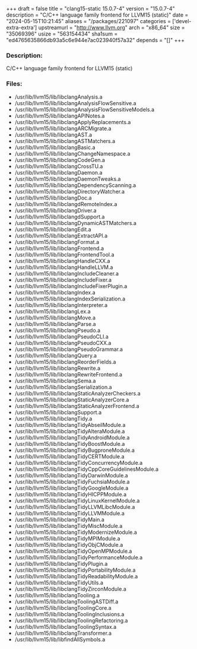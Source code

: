 +++
draft = false
title = "clang15-static 15.0.7-4"
version = "15.0.7-4"
description = "C/C++ language family frontend for LLVM15 (static)"
date = "2024-05-15T10:21:45"
aliases = "/packages/221097"
categories = ['devel-extra-extra']
upstreamurl = "http://www.llvm.org"
arch = "x86_64"
size = "35069396"
usize = "563154434"
sha1sum = "ed4765635866db93a5c6e944e7ac023940f57a32"
depends = "[]"
+++
### Description: 
C/C++ language family frontend for LLVM15 (static)

### Files: 
* /usr/lib/llvm15/lib/libclangAnalysis.a
* /usr/lib/llvm15/lib/libclangAnalysisFlowSensitive.a
* /usr/lib/llvm15/lib/libclangAnalysisFlowSensitiveModels.a
* /usr/lib/llvm15/lib/libclangAPINotes.a
* /usr/lib/llvm15/lib/libclangApplyReplacements.a
* /usr/lib/llvm15/lib/libclangARCMigrate.a
* /usr/lib/llvm15/lib/libclangAST.a
* /usr/lib/llvm15/lib/libclangASTMatchers.a
* /usr/lib/llvm15/lib/libclangBasic.a
* /usr/lib/llvm15/lib/libclangChangeNamespace.a
* /usr/lib/llvm15/lib/libclangCodeGen.a
* /usr/lib/llvm15/lib/libclangCrossTU.a
* /usr/lib/llvm15/lib/libclangDaemon.a
* /usr/lib/llvm15/lib/libclangDaemonTweaks.a
* /usr/lib/llvm15/lib/libclangDependencyScanning.a
* /usr/lib/llvm15/lib/libclangDirectoryWatcher.a
* /usr/lib/llvm15/lib/libclangDoc.a
* /usr/lib/llvm15/lib/libclangdRemoteIndex.a
* /usr/lib/llvm15/lib/libclangDriver.a
* /usr/lib/llvm15/lib/libclangdSupport.a
* /usr/lib/llvm15/lib/libclangDynamicASTMatchers.a
* /usr/lib/llvm15/lib/libclangEdit.a
* /usr/lib/llvm15/lib/libclangExtractAPI.a
* /usr/lib/llvm15/lib/libclangFormat.a
* /usr/lib/llvm15/lib/libclangFrontend.a
* /usr/lib/llvm15/lib/libclangFrontendTool.a
* /usr/lib/llvm15/lib/libclangHandleCXX.a
* /usr/lib/llvm15/lib/libclangHandleLLVM.a
* /usr/lib/llvm15/lib/libclangIncludeCleaner.a
* /usr/lib/llvm15/lib/libclangIncludeFixer.a
* /usr/lib/llvm15/lib/libclangIncludeFixerPlugin.a
* /usr/lib/llvm15/lib/libclangIndex.a
* /usr/lib/llvm15/lib/libclangIndexSerialization.a
* /usr/lib/llvm15/lib/libclangInterpreter.a
* /usr/lib/llvm15/lib/libclangLex.a
* /usr/lib/llvm15/lib/libclangMove.a
* /usr/lib/llvm15/lib/libclangParse.a
* /usr/lib/llvm15/lib/libclangPseudo.a
* /usr/lib/llvm15/lib/libclangPseudoCLI.a
* /usr/lib/llvm15/lib/libclangPseudoCXX.a
* /usr/lib/llvm15/lib/libclangPseudoGrammar.a
* /usr/lib/llvm15/lib/libclangQuery.a
* /usr/lib/llvm15/lib/libclangReorderFields.a
* /usr/lib/llvm15/lib/libclangRewrite.a
* /usr/lib/llvm15/lib/libclangRewriteFrontend.a
* /usr/lib/llvm15/lib/libclangSema.a
* /usr/lib/llvm15/lib/libclangSerialization.a
* /usr/lib/llvm15/lib/libclangStaticAnalyzerCheckers.a
* /usr/lib/llvm15/lib/libclangStaticAnalyzerCore.a
* /usr/lib/llvm15/lib/libclangStaticAnalyzerFrontend.a
* /usr/lib/llvm15/lib/libclangSupport.a
* /usr/lib/llvm15/lib/libclangTidy.a
* /usr/lib/llvm15/lib/libclangTidyAbseilModule.a
* /usr/lib/llvm15/lib/libclangTidyAlteraModule.a
* /usr/lib/llvm15/lib/libclangTidyAndroidModule.a
* /usr/lib/llvm15/lib/libclangTidyBoostModule.a
* /usr/lib/llvm15/lib/libclangTidyBugproneModule.a
* /usr/lib/llvm15/lib/libclangTidyCERTModule.a
* /usr/lib/llvm15/lib/libclangTidyConcurrencyModule.a
* /usr/lib/llvm15/lib/libclangTidyCppCoreGuidelinesModule.a
* /usr/lib/llvm15/lib/libclangTidyDarwinModule.a
* /usr/lib/llvm15/lib/libclangTidyFuchsiaModule.a
* /usr/lib/llvm15/lib/libclangTidyGoogleModule.a
* /usr/lib/llvm15/lib/libclangTidyHICPPModule.a
* /usr/lib/llvm15/lib/libclangTidyLinuxKernelModule.a
* /usr/lib/llvm15/lib/libclangTidyLLVMLibcModule.a
* /usr/lib/llvm15/lib/libclangTidyLLVMModule.a
* /usr/lib/llvm15/lib/libclangTidyMain.a
* /usr/lib/llvm15/lib/libclangTidyMiscModule.a
* /usr/lib/llvm15/lib/libclangTidyModernizeModule.a
* /usr/lib/llvm15/lib/libclangTidyMPIModule.a
* /usr/lib/llvm15/lib/libclangTidyObjCModule.a
* /usr/lib/llvm15/lib/libclangTidyOpenMPModule.a
* /usr/lib/llvm15/lib/libclangTidyPerformanceModule.a
* /usr/lib/llvm15/lib/libclangTidyPlugin.a
* /usr/lib/llvm15/lib/libclangTidyPortabilityModule.a
* /usr/lib/llvm15/lib/libclangTidyReadabilityModule.a
* /usr/lib/llvm15/lib/libclangTidyUtils.a
* /usr/lib/llvm15/lib/libclangTidyZirconModule.a
* /usr/lib/llvm15/lib/libclangTooling.a
* /usr/lib/llvm15/lib/libclangToolingASTDiff.a
* /usr/lib/llvm15/lib/libclangToolingCore.a
* /usr/lib/llvm15/lib/libclangToolingInclusions.a
* /usr/lib/llvm15/lib/libclangToolingRefactoring.a
* /usr/lib/llvm15/lib/libclangToolingSyntax.a
* /usr/lib/llvm15/lib/libclangTransformer.a
* /usr/lib/llvm15/lib/libfindAllSymbols.a
